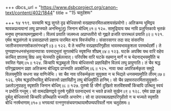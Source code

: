 +++
dbcs_url = "https://www.dsbcproject.org/canon-text/content/402/1844"
title = "15 चतुर्दशमः"

+++
१४
११९. यस्यामि श्रद्ध सुगते दृढ बोधिसत्त्वो 
वरप्रज्ञपारमितआशयसंप्रयोगो। 
अतिक्रम्य भूमिद्वय श्रावकप्रत्ययानां 
लघु प्राप्स्यते अनभिभू(तु) जिनान बोधिम्॥१॥
१२०. सामुद्रियाय यथ नावि प्रलुप्तिकाये 
भृतकं मनुष्य तृणकाष्ठमगृह्णमानो। 
विलयं प्रयाति जलमध्य अप्राप्ततीरो
यो गृह्णते व्रजति पारस्थलं प्रयाति॥२॥
१२१. एमेव श्रद्धसंगतो य प्रसादप्राप्तो 
प्रज्ञाय पारमित मात्र विवर्जयन्ति। 
संसारसागर तदा सद संसरन्ति 
जातीजरामरणशोकतरंगभङ्गे॥३॥
१२२. ये ते भवन्ति वरप्रज्ञपरिगृहीता
भावस्वभावकुशला परमार्थदर्शी। 
ते पुण्यज्ञानधनसंभृतयानपात्राः 
परमाद्भुतां सुगतबोधि स्पृशन्ति शीघ्रम्॥४॥
१२३. घटके अपक्वि यथ वारि वहेय काचित् 
ज्ञातव्यु क्षिप्र अयु भेत्स्यति दुर्बलत्वात्। 
परिपक्वि वारि घटके वहमानु मार्गे 
न च भेदनाद्भयमुपैति च स्वस्ति गेहम्॥५॥
१२४. किंचापि श्रद्धबहुलो सिय बोधिसत्त्वो 
प्रज्ञाविहीन विलयं लघु प्रापुणाति। 
तं चैव श्रद्ध परिगृह्णयमान प्रज्ञा 
अतिक्रम्य बोधिद्वय प्राप्स्यति अग्रबोधिम्॥६॥
१२५. नावा यथा अपरिकर्मकृता समुद्रे 
विलयमुपैति सधना सह वाणिजेभिः। 
सा चैव नाव परिकर्मकृता सुयुक्ता 
न च भिद्यते धनसमग्रमुपैति तीरम्॥७॥
१२६. एमेव श्रद्धपरिभावितु बोधिसत्त्वो 
प्रज्ञाविहीनु लघु बोधिमुपैति हानिम्। 
सो चैव प्रज्ञवरपारमितासुयुक्तो-
ऽक्षतोऽनुपाहतु स्पृशाति जिनान बोधिम्॥८॥
१२७. पुरुषो हि जीर्ण दुखितो शतविंशवर्षो 
किंचापि उत्थितु स्वयं न प्रभोति गन्तुम्। 
सो वामदक्षिणद्वये पुरुषे गृहीते
पतनाद्भयं न भवते व्रजते सुखेन॥९॥
१२८. एमेव प्रज्ञ इह दुर्बलु बोधिसत्त्वो 
किंचापि प्रस्थिहति भज्यति अन्तरेण। 
सो वा उपायबलप्रज्ञपरिगृहीतो 
न च भज्यते स्पृशति बोधि नरर्षभाणाम्॥१०॥
भगवत्यां रत्नगुणसंचयगाथायामौपम्यपरिवर्तो नाम चतुर्दशमः॥
